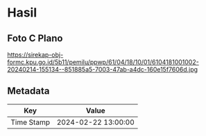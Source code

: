 # Hasil

## Foto C Plano

https://sirekap-obj-formc.kpu.go.id/5b11/pemilu/ppwp/61/04/18/10/01/6104181001002-20240214-155134--851885a5-7003-47ab-a4dc-160e15f7606d.jpg


## Metadata

| Key        | Value               |
| ---------- | ------------------- |
| Time Stamp | 2024-02-22 13:00:00 |



